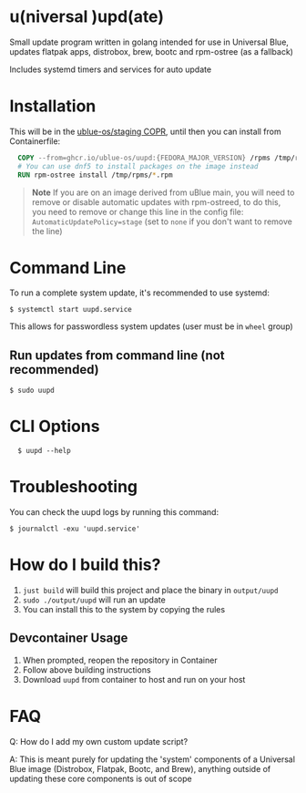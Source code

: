 # u(niversal )upd(ate) 

Small update program written in golang intended for use in Universal Blue, updates flatpak apps, distrobox, brew, bootc and rpm-ostree (as a fallback)

Includes systemd timers and services for auto update

# Installation

This will be in the [ublue-os/staging COPR](https://copr.fedorainfracloud.org/coprs/ublue-os/staging/), until then you can install from Containerfile:
```dockerfile
  COPY --from=ghcr.io/ublue-os/uupd:{FEDORA_MAJOR_VERSION} /rpms /tmp/rpms 
  # You can use dnf5 to install packages on the image instead 
  RUN rpm-ostree install /tmp/rpms/*.rpm
```

> **Note**
> If you are on an image derived from uBlue main, you will need to remove or disable automatic updates with rpm-ostreed, to do this, you need to remove or change this line in the config file: `AutomaticUpdatePolicy=stage` (set to `none` if you don't want to remove the line)


# Command Line

To run a complete system update, it's recommended to use systemd:

```
$ systemctl start uupd.service
```

This allows for passwordless system updates (user must be in `wheel` group)


## Run updates from command line (not recommended)

```
$ sudo uupd
```

# CLI Options

```
  $ uupd --help
```

# Troubleshooting

You can check the uupd logs by running this command:
```
$ journalctl -exu 'uupd.service'
```

# How do I build this?

1. `just build` will build this project and place the binary in `output/uupd`
1. `sudo ./output/uupd` will run an update
1. You can install this to the system by copying the rules

##  Devcontainer Usage
  1. When prompted, reopen the repository in Container
  2. Follow above building instructions
  3. Download `uupd` from container to host and run on your host

# FAQ

Q: How do I add my own custom update script?

A: This is meant purely for updating the 'system' components of a Universal Blue image (Distrobox, Flatpak, Bootc, and Brew), anything outside of updating these core components is out of scope
